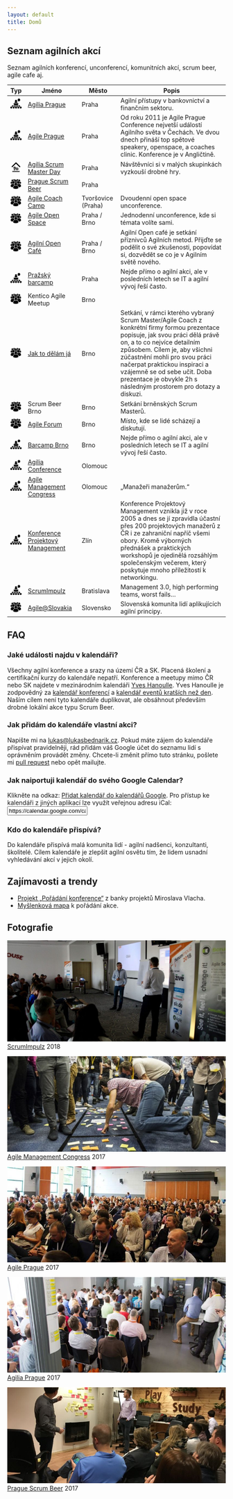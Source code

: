 ```yaml
---
layout: default
title: Domů
---
```


## Seznam agilních akcí

Seznam agilních konferencí, unconferencí, komunitních akcí, scrum beer, agile cafe aj.

<table>
	<thead>
		<tr>
			<th>Typ</th>
			<th>Jméno</th>
			<th>Město</th>
			<th class="tbds">Popis</th>
		</tr>
	</thead>
	<tbody>
		<tr>
			<td><img alt="Konference" title="Konference" src="assets/conference.png"></td>
			<td><a href="http://agiliaprague.com/">Agilia Prague</a></td>
			<td>Praha</td>
			<td class="tbds">Agilní přístupy v bankovnictví a finančním sektoru.</td>
		</tr>
		<tr>
			<td><img alt="Konference" title="Konference" src="assets/conference.png"></td>
			<td><a href="http://agileprague.com">Agile Prague</a></td>
			<td>Praha</td>
			<td class="tbds">Od roku 2011 je Agile Prague Conference nejvetší událostí Agilního světa v Čechách. Ve dvou dnech přináší top spětové speakery, openspace, a coaches clinic. Konference je v Angličtině.</td>
		</tr>
		<tr>
			<td><img alt="Workshop" title="Workshop" src="assets/workshop.png"></td>
			<td><a href="http://www.agiliascrumday.com/">Agilia Scrum Master Day</a></td>
			<td>Praha</td>
			<td class="tbds">Návštěvníci si v malých skupinkách vyzkouší drobné hry.</td>
		</tr>
		<tr>
			<td><img alt="Komunita" title="Komunita" src="assets/community.png"></td>
			<td><a href="https://scrumbeer.cz/">Prague Scrum Beer</a></td>
			<td>Praha</td>
			<td class="tbds"></td>
		</tr>
		<tr>
			<td><img alt="Unconference" title="Unconference" src="assets/community.png"></td>
			<td><a href="https://agilecoachcamp.cz/">Agile Coach Camp</a></td>
			<td>Tvoršovice (Praha)</td>
			<td class="tbds">Dvoudenní open space unconference.</td>
		</tr>
		<tr>
			<td><img alt="Unconference" title="Unconference" src="assets/community.png"></td>
			<td><a href="http://www.agileopenspace.cz/">Agile Open Space</a></td>
			<td>Praha / Brno</td>
			<td class="tbds">Jednodenní unconference, kde si témata volíte sami.</td>
		</tr>
		<tr>
			<td><img alt="Komunita" title="Komunita" src="assets/community.png"></td>
			<td><a href="https://agilniasociace.cz/category/otevrena-agilni-setkani/">Agilní Open Café</a></td>
			<td>Praha / Brno</td>
			<td class="tbds">Agilní Open café je setkání příznivců Agilních metod. Přijďte se podělit o své zkušenosti, popovídat si, dozvědět se co je v Agilním světě nového.</td>
		</tr>
		<tr>
			<td><img alt="Unconference" title="Unconference" src="assets/conference.png"></td>
			<td><a href="http://www.prazskybarcamp.cz/">Pražský barcamp</a></td>
			<td>Praha</td>
			<td class="tbds">Nejde přímo o agilní akci, ale v posledních letech se IT a agilní vývoj řeší často.</td>
		</tr>
		<tr>
			<td><img alt="Komunita" title="Komunita" src="assets/community.png"></td>
			<td>Kentico Agile Meetup</td>
			<td>Brno</td>
			<td class="tbds"></td>
		</tr>
		<tr>
			<td><img alt="Komunita" title="Komunita" src="assets/community.png"></td>
			<td><a href="http://jaktodelamja.cz/">Jak to dělám já</a></td>
			<td>Brno</td>
			<td class="tbds">Setkání, v rámci kterého vybraný Scrum Master/Agile Coach z konkrétní firmy formou prezentace popisuje, jak svou práci dělá právě on, a to co nejvíce detailním způsobem. Cílem je, aby všichni zúčastnění mohli pro svou práci načerpat praktickou inspiraci a vzájemně se od sebe učit. Doba prezentace je obvykle 2h s následným prostorem pro dotazy a diskuzi.</td>
		</tr>
		<tr>
			<td><img alt="Komunita" title="Komunita" src="assets/community.png"></td>
			<td>Scrum Beer Brno</td>
			<td>Brno</td>
			<td class="tbds">Setkání brněnských Scrum Masterů.</td>
		</tr>
		<tr>
			<td><img alt="Komunita" title="Komunita" src="assets/community.png"></td>
			<td><a href="https://agileforum.cz">Agile Forum</a></td>
			<td>Brno</td>
			<td class="tbds">Místo, kde se lidé scházejí a diskutují.</td>
		</tr>
		<tr>
			<td><img alt="Unconference" title="Unconference" src="assets/conference.png"></td>
			<td><a href="http://www.barcampbrno.cz">Barcamp Brno</a></td>
			<td>Brno</td>
			<td class="tbds">Nejde přímo o agilní akci, ale v posledních letech se IT a agilní vývoj řeší často.</td>
		</tr>
		<tr>
			<td><img alt="Konference" title="Konference" src="assets/conference.png"></td>
			<td><a href="http://agiliaconference.com/">Agilia Conference</a></td>
			<td>Olomouc</td>
			<td class="tbds"></td>
		</tr>
		<tr>
			<td><img alt="Konference" title="Konference" src="assets/conference.png"></td>
			<td><a href="https://agilemanagementcongress.com/">Agile Management Congress</a></td>
			<td>Olomouc</td>
			<td class="tbds">&bdquo;Manažeři manažerům.&ldquo;</td>
		</tr>
		<tr>
			<td><img alt="Konference" title="Konference" src="assets/conference.png"></td>
			<td><a href="https://www.konferencepm.cz">Konference Projektový Management</a></td>
			<td>Zlín</td>
			<td class="tbds">Konference Projektový Management vznikla již v roce 2005 a dnes se jí zpravidla účastní přes 200 projektových manažerů z ČR i ze zahraniční napříč všemi obory. Kromě výborných přednášek a praktických workshopů je ojedinělá rozsáhlým společenským večerem, který poskytuje mnoho příležitostí k networkingu.</td>
		</tr>
		<tr>
			<td><img alt="Konference" title="Konference" src="assets/conference.png"></td>
			<td><a href="https://www.scrumimpulz.sk/">ScrumImpulz</a></td>
			<td>Bratislava</td>
			<td class="tbds">Management 3.0, high performing teams, worst fails…</td>
		</tr>
		<tr>
			<td><img alt="Komunita" title="Komunita" src="assets/community.png"></td>
			<td><a href="http://agile.sk/">Agile@Slovakia</a></td>
			<td>Slovensko</td>
			<td class="tbds">Slovenská komunita lidí aplikujících agilní principy.</td>
		</tr>
	</tbody>
</table>

## FAQ

### Jaké události najdu v kalendáři?

Všechny agilní konference a srazy na území ČR a SK. Placená školení a certifikační kurzy do kalendáře nepatří.
Konference a meetupy mimo ČR nebo SK najdete v mezinárodním kalendáři [Yves Hanoulle](http://www.hanoulle.be/calendar/).
Yves Hanoulle je zodpovědný za
[kalendář konferencí](https://calendar.google.com/calendar/embed?src=hanoulle.be_vhhuilrdov5hiodkhauquvp7eg@group.calendar.google.com)
a [kalendář eventů kratších než den](https://calendar.google.com/calendar/embed?src=hanoulle.be_kfo78vpj0boei5a9sppr7vg42s@group.calendar.google.com).
Naším cílem není tyto kalendáře duplikovat, ale obsáhnout především drobné lokální akce typu Scrum Beer.

### Jak přidám do kalendáře vlastní akci?

Napište mi na [lukas@lukasbednarik.cz](mailto:lukas@lukasbednarik.cz).
Pokud máte zájem do kalendáře přispívat pravidelněji, rád přidám váš Google účet do seznamu lidí s oprávněním provádět změny.
Chcete-li změnit přímo tuto stránku, pošlete mi [pull request](https://github.com/sand-dollar/agilnikalendar.cz) nebo opět mailujte.

### Jak naiportuji kalendář do svého Google Calendar?

Klikněte na odkaz: [Přidat kalendář do kalendářů Google](https://calendar.google.com/calendar/render?cid=lukasbednarik.cz_oaiq2q1foapgnlofqj3k0cb9ks%40group.calendar.google.com).
Pro přístup ke kalendáři z jiných aplikací lze využít veřejnou adresu iCal:
<input onClick="this.setSelectionRange(0, this.value.length)" value="https://calendar.google.com/calendar/ical/lukasbednarik.cz_oaiq2q1foapgnlofqj3k0cb9ks%40group.calendar.google.com/public/basic.ics" readonly>

### Kdo do kalendáře přispívá?

Do kalendáře přispívá malá komunita lidí - agilní nadšenci, konzultanti, školitelé.
Cílem kalendáře je zlepšit agilní osvětu tím, že lidem usnadní vyhledávání akcí v jejich okolí.

## Zajímavosti a trendy

- [Projekt &bdquo;Pořádání konference&ldquo;](http://www.banka-projektu.cz/sablony/poradani-konference/) z banky projektů Miroslava Vlacha.
- [Myšlenková mapa](http://www.letacek.cz/img/contents/21_orig.png) k pořádání akce.

## Fotografie

<p><img class="img-responsive" src="assets/scrumimpulz-2018.jpg" alt="ScrumImpulz"><a href="https://www.scrumimpulz.sk/">ScrumImpulz</a> 2018</p>
<p><img class="img-responsive" src="assets/agile-management-congress-2017.jpg" alt="Agile Management Congress 2017"><a href="https://agilemanagementcongress.com/">Agile Management Congress</a> 2017</p>
<p><img class="img-responsive" src="assets/agile-prague-2017.jpg" alt="Agile Prague 2017"><a href="http://agileprague.com">Agile Prague</a> 2017</p>
<p><img class="img-responsive" src="assets/agilia-prague-2017.jpg" alt="Agilia Prague 2017"><a href="http://agiliaprague.com/">Agilia Prague</a> 2017</p>
<p><img class="img-responsive" src="assets/scrumbeer-2017.jpg" alt="Scrumbeer 2017"><a href="https://scrumbeer.cz/">Prague Scrum Beer</a> 2017</p>
